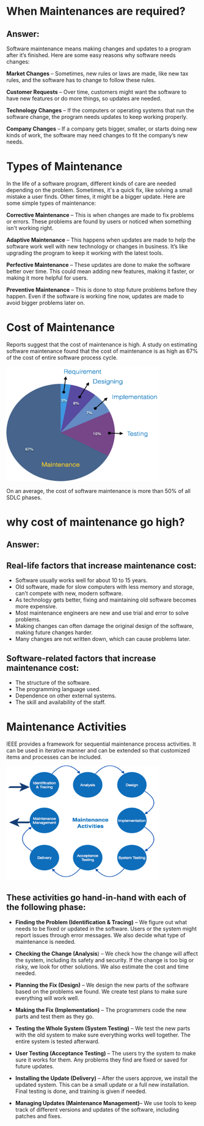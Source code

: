 # When Maintenances are required?

## Answer: <br>

Software maintenance means making changes and updates to a program after it’s finished. Here are some easy reasons why software needs changes:

**Market Changes** – Sometimes, new rules or laws are made, like new tax rules, and the software has to change to follow these rules.

**Customer Requests** – Over time, customers might want the software to have new features or do more things, so updates are needed.

**Technology Changes** – If the computers or operating systems that run the software change, the program needs updates to keep working properly.

**Company Changes** – If a company gets bigger, smaller, or starts doing new kinds of work, the software may need changes to fit the company’s new needs.


# Types of Maintenance 



In the life of a software program, different kinds of care are needed depending on the problem. Sometimes, it's a quick fix, like solving a small mistake a user finds. Other times, it might be a bigger update. Here are some simple types of maintenance:

**Corrective Maintenance** – This is when changes are made to fix problems or errors. These problems are found by users or noticed when something isn't working right.

**Adaptive Maintenance** – This happens when updates are made to help the software work well with new technology or changes in business. It’s like upgrading the program to keep it working with the latest tools.

**Perfective Maintenance** – These updates are done to make the software better over time. This could mean adding new features, making it faster, or making it more helpful for users.

**Preventive Maintenance** – This is done to stop future problems before they happen. Even if the software is working fine now, updates are made to avoid bigger problems later on.<br>

# Cost of Maintenance 

Reports suggest that the cost of maintenance is high. A study on estimating software maintenance found that the cost of maintenance is as high as 67% of the cost of entire  software process cycle.<br>

<img src="pic/cost_maintenance.png" height="300" width="400">

<br>

On an average, the cost of software maintenance is more than 50% of all SDLC phases.<br>

# why cost of maintenance go high?

## Answer: <br>

## Real-life factors that increase maintenance cost:

- Software usually works well for about 10 to 15 years.
- Old software, made for slow computers with less memory and storage, can’t compete with new, modern software.
- As technology gets better, fixing and maintaining old software becomes more expensive.
- Most maintenance engineers are new and use trial and error to solve problems.
- Making changes can often damage the original design of the software, making future changes harder.
- Many changes are not written down, which can cause problems later.

## Software-related factors that increase maintenance cost:

- The structure of the software.
- The programming language used.
- Dependence on other external systems.
- The skill and availability of the staff.<br>


# Maintenance Activities

IEEE provides a framework for sequential maintenance process activities. It can be used in iterative manner and can be extended so that customized items and processes can be included.

<img src="pic/maintenace_activities.png" height="300" width="400"><br>

## These activities go hand-in-hand with each of the following phase:

- **Finding the Problem (Identification & Tracing)** – We figure out what needs to be fixed or updated in the software. Users or the system might report issues through error messages. We also decide what type of maintenance is needed.

- **Checking the Change (Analysis**) – We check how the change will affect the system, including its safety and security. If the change is too big or risky, we look for other solutions. We also estimate the cost and time needed.

- **Planning the Fix (Design)** – We design the new parts of the software based on the problems we found. We create test plans to make sure everything will work well.

- **Making the Fix (Implementation)** – The programmers code the new parts and test them as they go.

- **Testing the Whole System (System Testing)** – We test the new parts with the old system to make sure everything works well together. The entire system is tested afterward.

- **User Testing (Acceptance Testing)** – The users try the system to make sure it works for them. Any problems they find are fixed or saved for future updates.

- **Installing the Update (Delivery)** – After the users approve, we install the updated system. This can be a small update or a full new installation. Final testing is done, and training is given if needed.

- **Managing Updates (Maintenance Management)**– We use tools to keep track of different versions and updates of the software, including patches and fixes.







